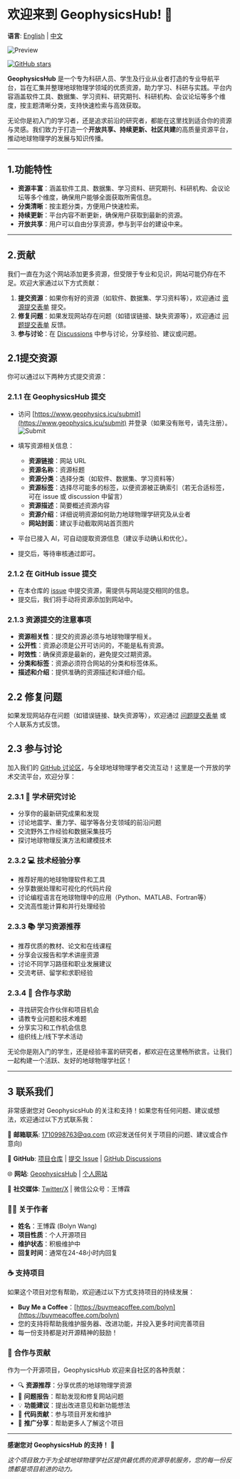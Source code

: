 # 欢迎来到 GeophysicsHub! 🎉

**语言**: [English](README.md) | [中文](README.zh.md)

![Preview](https://github.com/BolynWang/GeophysicsHub/blob/main/%20static/preview.jpg)


<a href="https://github.com/BolynWang/GeophysicsHub" target="_blank"><img src="https://img.shields.io/github/stars/BolynWang/GeophysicsHub?style=social" alt="GitHub stars" /></a>

**GeophysicsHub** 是一个专为科研人员、学生及行业从业者打造的专业导航平台，旨在汇集并整理地球物理学领域的优质资源，助力学习、科研与实践。平台内容涵盖软件工具、数据集、学习资料、研究期刊、科研机构、会议论坛等多个维度，按主题清晰分类，支持快速检索与高效获取。

无论你是初入门的学习者，还是追求前沿的研究者，都能在这里找到适合你的资源与灵感。我们致力于打造一个**开放共享、持续更新、社区共建**的高质量资源平台，推动地球物理学的发展与知识传播。

---

## 1.功能特性

- **资源丰富**：涵盖软件工具、数据集、学习资料、研究期刊、科研机构、会议论坛等多个维度，确保用户能够全面获取所需信息。
- **分类清晰**：按主题分类，方便用户快速检索。
- **持续更新**：平台内容不断更新，确保用户获取到最新的资源。
- **开放共享**：用户可以自由分享资源，参与到平台的建设中来。
--- 



## 2.贡献

我们一直在为这个网站添加更多资源，但受限于专业和见识，网站可能仍存在不足。欢迎大家通过以下方式贡献：

1. **提交资源**：如果你有好的资源（如软件、数据集、学习资料等），欢迎通过 [资源提交表单](https://www.geophysicshub.com/submit) 提交。
2. **修复问题**：如果发现网站存在问题（如错误链接、缺失资源等），欢迎通过 [问题提交表单](https://github.com/BolynWang/GeophysicsHub/issues/new?assignees=&labels=bug&projects=&template=bug_report.yml) 反馈。
3. **参与讨论**：在 [Discussions](https://github.com/BolynWang/GeophysicsHub/discussions) 中参与讨论，分享经验、建议或问题。

## 2.1提交资源

你可以通过以下两种方式提交资源：

### 2.1.1 在 GeophysicsHub 提交

- 访问 [https://www.geophysics.icu/submit](https://www.geophysics.icu/submit) 并登录（如果没有账号，请先注册）。
![Submit](https://github.com/BolynWang/GeophysicsHub/blob/main/%20static/submit.jpg)

- 填写资源相关信息：
  - **资源链接**：网站 URL
  - **资源名称**：资源标题
  - **资源分类**：选择分类（如软件、数据集、学习资料等）
  - **资源标签**：选择尽可能多的标签，以便资源被正确索引（若无合适标签，可在 issue 或 discussion 中留言）
  - **资源描述**：简要概述资源内容
  - **资源介绍**：详细说明资源如何助力地球物理学研究及从业者
  - **网站封面**：建议手动截取网站首页图片
- 平台已接入 AI，可自动提取资源信息（建议手动确认和优化）。
- 提交后，等待审核通过即可。

### 2.1.2 在 GitHub issue 提交

- 在本仓库的 [issue](https://github.com/BolynWang/GeophysicsHub/issues) 中提交资源，需提供与网站提交相同的信息。
- 提交后，我们将手动将资源添加到网站中。

### 2.1.3 资源提交的注意事项

- **资源相关性**：提交的资源必须与地球物理学相关。
- **公开性**：资源必须是公开可访问的，不能是私有资源。
- **时效性**：确保资源是最新的，避免提交过期资源。
- **分类和标签**：资源必须符合网站的分类和标签体系。
- **描述和介绍**：提供准确的资源描述和详细介绍。

## 2.2 修复问题

如果发现网站存在问题（如错误链接、缺失资源等），欢迎通过 [问题提交表单](https://github.com/BolynWang/GeophysicsHub/issues/new?assignees=&labels=bug&projects=&template=bug_report.yml) 或个人联系方式反馈。

## 2.3 参与讨论

加入我们的 [GitHub 讨论区](https://github.com/BolynWang/GeophysicsHub/discussions)，与全球地球物理学者交流互动！这里是一个开放的学术交流平台，欢迎分享：

### 2.3.1 🔬 **学术研究讨论**
- 分享你的最新研究成果和发现
- 讨论地震学、重力学、磁学等各分支领域的前沿问题
- 交流野外工作经验和数据采集技巧
- 探讨地球物理反演方法和建模技术

### 2.3.2 💻 **技术经验分享**
- 推荐好用的地球物理软件和工具
- 分享数据处理和可视化的代码片段
- 讨论编程语言在地球物理中的应用（Python、MATLAB、Fortran等）
- 交流高性能计算和并行处理经验

### 2.3.3 📚 **学习资源推荐**
- 推荐优质的教材、论文和在线课程
- 分享会议报告和学术讲座资源
- 讨论不同学习路径和职业发展建议
- 交流考研、留学和求职经验

### 2.3.4 🤝 **合作与求助**
- 寻找研究合作伙伴和项目机会
- 请教专业问题和技术难题
- 分享实习和工作机会信息
- 组织线上/线下学术活动

无论你是刚入门的学生，还是经验丰富的研究者，都欢迎在这里畅所欲言。让我们一起构建一个活跃、友好的地球物理学社区！

---

## 3 联系我们

非常感谢您对 GeophysicsHub 的关注和支持！如果您有任何问题、建议或想法，欢迎通过以下方式联系我：

📧 **邮箱联系**: [1710998763@qq.com](mailto:1710998763@qq.com) (欢迎发送任何关于项目的问题、建议或合作意向)

🐙 **GitHub**: [项目仓库](https://github.com/BolynWang/GeophysicsHub) | [提交 Issue](https://github.com/BolynWang/GeophysicsHub/issues) | [GitHub Discussions](https://github.com/BolynWang/GeophysicsHub/discussions)

🌐 **网站**: [GeophysicsHub](https://www.geophysics.icu) | [个人网站](https://wbolyn.com)

📱 **社交媒体**: [Twitter/X](https://x.com/bolyn_wang) | 微信公众号：王博霖

### 👨‍💻 **关于作者**
- **姓名**：王博霖 (Bolyn Wang)
- **项目性质**：个人开源项目
- **维护状态**：积极维护中
- **回复时间**：通常在24-48小时内回复

### ☕ **支持项目**
如果这个项目对您有帮助，欢迎通过以下方式支持项目的持续发展：
- **Buy Me a Coffee**：[https://buymeacoffee.com/bolyn](https://buymeacoffee.com/bolyn)
- 您的支持将帮助我维护服务器、改进功能，并投入更多时间完善项目
- 每一份支持都是对开源精神的鼓励！

### 🤝 **合作与贡献**
作为一个开源项目，GeophysicsHub 欢迎来自社区的各种贡献：
- 🔍 **资源推荐**：分享优质的地球物理学资源
- 🐛 **问题报告**：帮助发现和修复网站问题
- 💡 **功能建议**：提出改进意见和新功能想法
- 🔧 **代码贡献**：参与项目开发和维护
- 📢 **推广分享**：帮助更多人了解这个项目

---

**感谢您对 GeophysicsHub 的支持！** 🙏


*这个项目致力于为全球地球物理学社区提供最优质的资源导航服务，您的每一份反馈都是项目前进的动力。*
